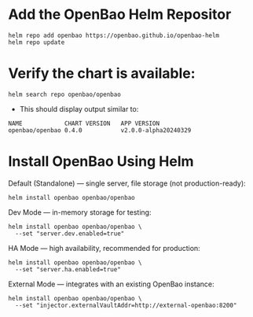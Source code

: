 #  Add the OpenBao Helm Repositor
```
helm repo add openbao https://openbao.github.io/openbao-helm
helm repo update
```
# Verify the chart is available:
```
helm search repo openbao/openbao
```
- This should display output similar to:
```
NAME            CHART VERSION   APP VERSION
openbao/openbao 0.4.0           v2.0.0-alpha20240329
```

# Install OpenBao Using Helm
Default (Standalone) — single server, file storage (not production-ready):
```
helm install openbao openbao/openbao

```
Dev Mode — in-memory storage for testing:
```
helm install openbao openbao/openbao \
  --set "server.dev.enabled=true"
```
HA Mode — high availability, recommended for production:
```
helm install openbao openbao/openbao \
  --set "server.ha.enabled=true"

```
External Mode — integrates with an existing OpenBao instance:
```
helm install openbao openbao/openbao \
  --set "injector.externalVaultAddr=http://external-openbao:8200"
```



